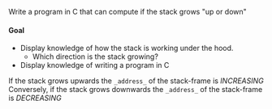 Write a program in C that can compute if the stack grows "up or down"

#### Goal

- Display knowledge of how the stack is working under the hood.
  - Which direction is the stack growing?
- Display knowledge of writing a program in C

If the stack grows upwards the `_address_` of the stack-frame is _INCREASING_
Conversely, if the stack grows downwards the `_address_` of the stack-frame is _DECREASING_
